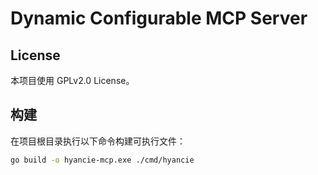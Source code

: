# Dynamic Configurable MCP Server

## License

本项目使用 GPLv2.0 License。

## 构建

在项目根目录执行以下命令构建可执行文件：

```bash
go build -o hyancie-mcp.exe ./cmd/hyancie
```
